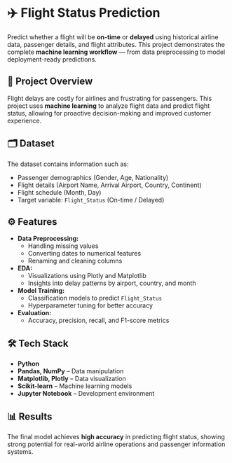 # ✈️ Flight Status Prediction  

Predict whether a flight will be **on-time** or **delayed** using historical airline data, passenger details, and flight attributes. This project demonstrates the complete **machine learning workflow** — from data preprocessing to model deployment-ready predictions.  

## 📌 Project Overview  
Flight delays are costly for airlines and frustrating for passengers. This project uses **machine learning** to analyze flight data and predict flight status, allowing for proactive decision-making and improved customer experience.  

## 🗂 Dataset  
The dataset contains information such as:  
- Passenger demographics (Gender, Age, Nationality)  
- Flight details (Airport Name, Arrival Airport, Country, Continent)  
- Flight schedule (Month, Day)  
- Target variable: `Flight_Status` (On-time / Delayed)  

## ⚙️ Features  
- **Data Preprocessing:**  
  - Handling missing values  
  - Converting dates to numerical features  
  - Renaming and cleaning columns  
- **EDA:**  
  - Visualizations using Plotly and Matplotlib  
  - Insights into delay patterns by airport, country, and month  
- **Model Training:**  
  - Classification models to predict `Flight_Status`  
  - Hyperparameter tuning for better accuracy  
- **Evaluation:**  
  - Accuracy, precision, recall, and F1-score metrics  

## 🛠 Tech Stack  
- **Python**  
- **Pandas, NumPy** – Data manipulation  
- **Matplotlib, Plotly** – Data visualization  
- **Scikit-learn** – Machine learning models  
- **Jupyter Notebook** – Development environment  

## 📊 Results  
The final model achieves **high accuracy** in predicting flight status, showing strong potential for real-world airline operations and passenger information systems.  

